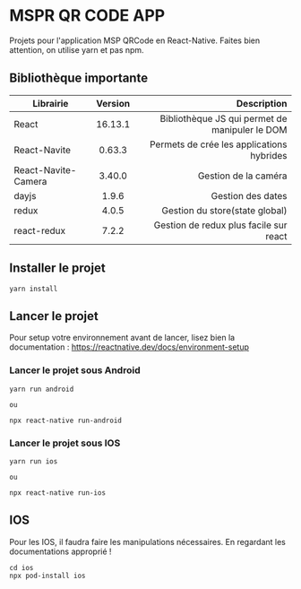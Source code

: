 # MSPR QR CODE APP

Projets pour l'application MSP QRCode en React-Native.
Faites bien attention, on utilise yarn et pas npm.

## Bibliothèque importante

| Librairie           | Version |                                    Description |
| ------------------- | :-----: | ---------------------------------------------: |
| React               | 16.13.1 | Bibliothèque JS qui permet de manipuler le DOM |
| React-Navite        | 0.63.3  |      Permets de crée les applications hybrides |
| React-Navite-Camera | 3.40.0  |                           Gestion de la caméra |
| dayjs               |  1.9.6  |                              Gestion des dates |
| redux               |  4.0.5  |                 Gestion du store(state global) |
| react-redux         |  7.2.2  |         Gestion de redux plus facile sur react |

## Installer le projet

```
yarn install
```

## Lancer le projet

Pour setup votre environnement avant de lancer, lisez bien la documentation :
https://reactnative.dev/docs/environment-setup

### Lancer le projet sous Android

```
yarn run android

ou

npx react-native run-android
```

### Lancer le projet sous IOS

```
yarn run ios

ou

npx react-native run-ios
```

## IOS

Pour les IOS, il faudra faire les manipulations nécessaires. En regardant les documentations approprié !

```
cd ios
npx pod-install ios
```
